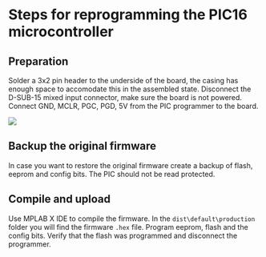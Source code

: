 # Steps for reprogramming the PIC16 microcontroller

## Preparation
Solder a 3x2 pin header to the underside of the board, the casing has enough space to accomodate this in the assembled state.
Disconnect the D-SUB-15 mixed input connector, make sure the board is not powered. Connect GND, MCLR, PGC, PGD, 5V from the PIC programmer to the board.

<image src="./ICP_header.svg">

## Backup the original firmware
In case you want to restore the original firmware create a backup of flash, eeprom and config bits. 
The PIC should not be read protected.
  
## Compile and upload
Use MPLAB X IDE to compile the firmware. In the `dist\default\production` folder you will find the firmware `.hex` file. 
Program eeprom, flash and the config bits. Verify that the flash was programmed and disconnect the programmer. 
